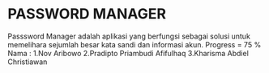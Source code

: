 # PASSWORD MANAGER #
Passsword Manager adalah aplikasi yang berfungsi sebagai solusi untuk memelihara sejumlah besar kata sandi dan informasi akun.
Progress = 75 %
Nama : 1.Nov Aribowo
       2.Pradipto Priambudi Afifulhaq
       3.Kharisma Abdiel Christiawan
